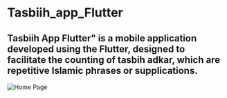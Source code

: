 # Tasbiih_app_Flutter
## Tasbiih App Flutter" is a mobile application developed using the Flutter, designed to facilitate the counting of tasbih adkar, which are repetitive Islamic phrases or supplications.
![Home Page](https://github.com/SalahEddine-Ghannouch/Tasbiih_app_Flutter/assets/79339578/c4da95cd-95dd-4f6c-8d92-9a7126234ce4)
